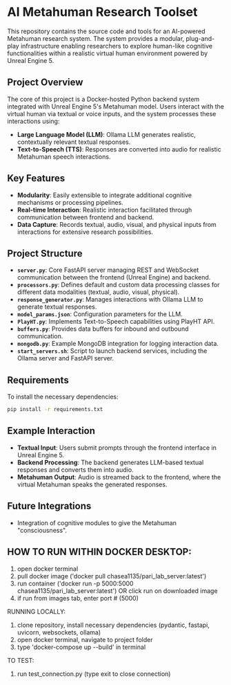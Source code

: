 # AI Metahuman Research Toolset

This repository contains the source code and tools for an AI-powered Metahuman research system. The system provides a modular, plug-and-play infrastructure enabling researchers to explore human-like cognitive functionalities within a realistic virtual human environment powered by Unreal Engine 5.

## Project Overview

The core of this project is a Docker-hosted Python backend system integrated with Unreal Engine 5's Metahuman model. Users interact with the virtual human via textual or voice inputs, and the system processes these interactions using:

- **Large Language Model (LLM)**: Ollama LLM generates realistic, contextually relevant textual responses.
- **Text-to-Speech (TTS)**: Responses are converted into audio for realistic Metahuman speech interactions.

## Key Features

- **Modularity**: Easily extensible to integrate additional cognitive mechanisms or processing pipelines.
- **Real-time Interaction**: Realistic interaction facilitated through communication between frontend and backend.
- **Data Capture**: Records textual, audio, visual, and physical inputs from interactions for extensive research possibilities.

## Project Structure

- **`server.py`**: Core FastAPI server managing REST and WebSocket communication between the frontend (Unreal Engine) and backend.
- **`processors.py`**: Defines default and custom data processing classes for different data modalities (textual, audio, visual, physical).
- **`response_generator.py`**: Manages interactions with Ollama LLM to generate textual responses.
- **`model_params.json`**: Configuration parameters for the LLM.
- **`PlayHT.py`**: Implements Text-to-Speech capabilities using PlayHT API.
- **`buffers.py`**: Provides data buffers for inbound and outbound communication.
- **`mongodb.py`**: Example MongoDB integration for logging interaction data.
- **`start_servers.sh`**: Script to launch backend services, including the Ollama server and FastAPI server.

## Requirements
To install the necessary dependencies:
```bash
pip install -r requirements.txt
```

## Example Interaction
- **Textual Input**: Users submit prompts through the frontend interface in Unreal Engine 5.
- **Backend Processing**: The backend generates LLM-based textual responses and converts them into audio.
- **Metahuman Output**: Audio is streamed back to the frontend, where the virtual Metahuman speaks the generated responses.

## Future Integrations
- Integration of cognitive modules to give the Metahuman "consciousness".

## HOW TO RUN WITHIN DOCKER DESKTOP:
1. open docker terminal
2. pull docker image ('docker pull chasea1135/pari_lab_server:latest')
3. run container ('docker run -p 5000:5000 chasea1135/pari_lab_server:latest') OR click run on downloaded image
4. if run from images tab, enter port # (5000)

RUNNING LOCALLY:
1. clone repository, install necessary dependencies (pydantic, fastapi, uvicorn, websockets, ollama)
2. open docker terminal, navigate to project folder
3. type 'docker-compose up --build' in terminal

TO TEST:
1. run test_connection.py (type exit to close connection)
